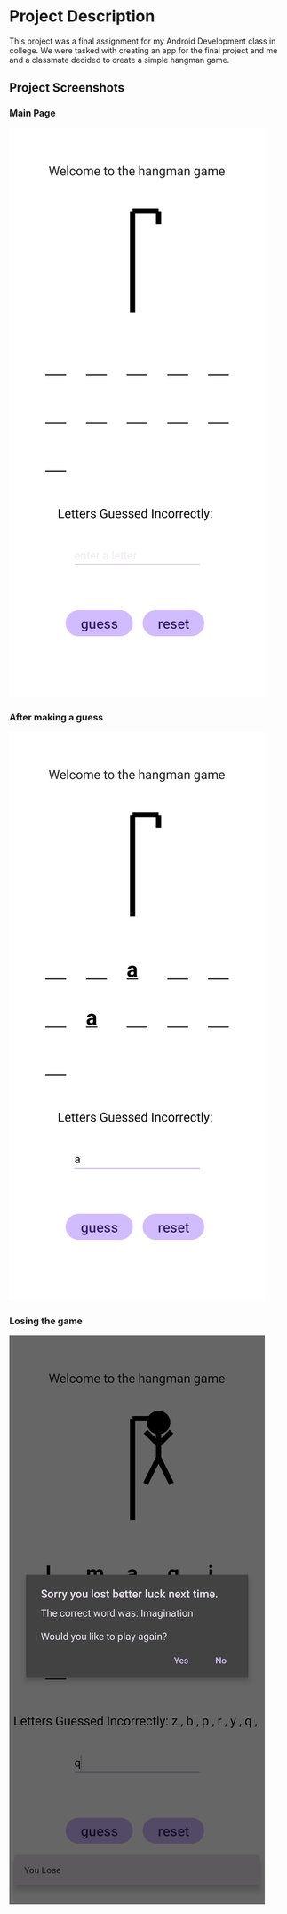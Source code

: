 # Project Description
This project was a final assignment for my Android Development class in college. We were tasked with creating an app for the final project and me and a classmate decided to create a simple hangman game.

## Project Screenshots
### Main Page
![](./screenshots/basic.png)

### After making a guess
![](./screenshots/guess.png)

### Losing the game
![](./screenshots/lost.png)

